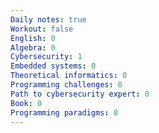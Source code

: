 ```yaml
---
Daily notes: true
Workout: false
English: 0
Algebra: 0
Cybersecurity: 1
Embedded systems: 0
Theoretical informatics: 0
Programming challenges: 0
Path to cybersecurity expert: 0
Book: 0
Programming paradigms: 0
---
```




